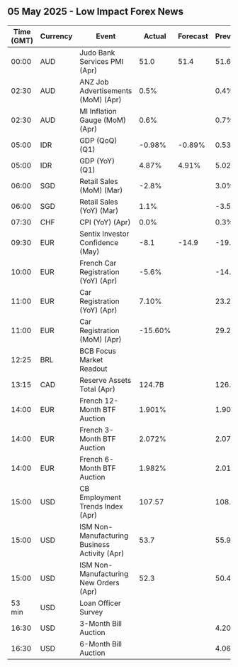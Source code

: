 ## 05 May 2025 - Low Impact Forex News

| Time (GMT) | Currency | Event | Actual | Forecast | Previous |
|------|----------|-------|--------|----------|----------|
| 00:00 | AUD | Judo Bank Services PMI (Apr) | 51.0 | 51.4 | 51.6 |
| 02:30 | AUD | ANZ Job Advertisements (MoM) (Apr) | 0.5% |  | 0.4% |
| 02:30 | AUD | MI Inflation Gauge (MoM) (Apr) | 0.6% |  | 0.7% |
| 05:00 | IDR | GDP (QoQ) (Q1) | -0.98% | -0.89% | 0.53% |
| 05:00 | IDR | GDP (YoY) (Q1) | 4.87% | 4.91% | 5.02% |
| 06:00 | SGD | Retail Sales (MoM) (Mar) | -2.8% |  | 3.0% |
| 06:00 | SGD | Retail Sales (YoY) (Mar) | 1.1% |  | -3.5% |
| 07:30 | CHF | CPI (YoY) (Apr) | 0.0% |  | 0.3% |
| 09:30 | EUR | Sentix Investor Confidence (May) | -8.1 | -14.9 | -19.5 |
| 10:00 | EUR | French Car Registration (YoY) (Apr) | -5.6% |  | -14.5% |
| 11:00 | EUR | Car Registration (YoY) (Apr) | 7.10% |  | 23.20% |
| 11:00 | EUR | Car Registration (MoM) (Apr) | -15.60% |  | 29.20% |
| 12:25 | BRL | BCB Focus Market Readout |  |  |  |
| 13:15 | CAD | Reserve Assets Total (Apr) | 124.7B |  | 126.0B |
| 14:00 | EUR | French 12-Month BTF Auction | 1.901% |  | 1.905% |
| 14:00 | EUR | French 3-Month BTF Auction | 2.072% |  | 2.076% |
| 14:00 | EUR | French 6-Month BTF Auction | 1.982% |  | 2.015% |
| 15:00 | USD | CB Employment Trends Index (Apr) | 107.57 |  | 108.41 |
| 15:00 | USD | ISM Non-Manufacturing Business Activity (Apr) | 53.7 |  | 55.9 |
| 15:00 | USD | ISM Non-Manufacturing New Orders (Apr) | 52.3 |  | 50.4 |
| 53 min | USD | Loan Officer Survey |  |  |  |
| 16:30 | USD | 3-Month Bill Auction |  |  | 4.200% |
| 16:30 | USD | 6-Month Bill Auction |  |  | 4.065% |
